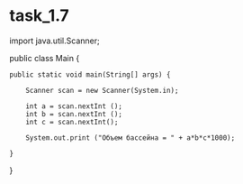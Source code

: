 # task_1.7

import java.util.Scanner;

public class Main {

    public static void main(String[] args) {

        Scanner scan = new Scanner(System.in);

        int a = scan.nextInt ();
        int b = scan.nextInt ();
        int c = scan.nextInt();

        System.out.print ("Объем бассейна = " + a*b*c*1000);

    }
}
